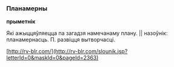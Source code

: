 ### Планамерны
**прыметнік**

Які ажыццяўляецца па загадзя намечанаму плану. || назоўнік: планамернасць. П. развіцця вытворчасці.

<a rel="author">[http://rv-blr.com/](http://rv-blr.com/slounik.jsp?letterId=0&maskId=0&pageId=2363)</a>
